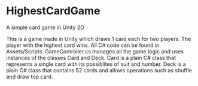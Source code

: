 # HighestCardGame
A simple card game in Unity 2D

This is a game made in Unity which draws 1 card each for two players. The player with the highest card wins. All C# code can be found in Assets/Scripts. GameController.cs manages all the game logic and uses instances of the classes Card and Deck. Card is a plain C# class that represents a single card with its possiblites of suit and number. Deck is a plain C# class that contains 52 cards and allows operations such as shuffle and draw top card.
